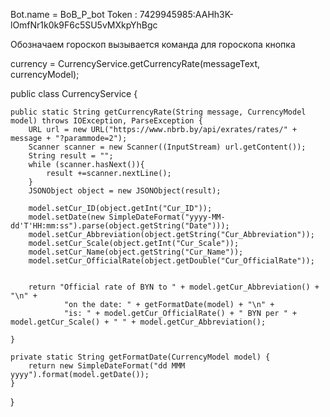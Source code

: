 Bot.name = BoB_P_bot
Token : 7429945985:AAHh3K-lOmfNr1k0k9F6c5SU5vMXkpYhBgc



Обозначаем гороскоп 
вызывается команда для гороскопа 
кнопка 


currency = CurrencyService.getCurrencyRate(messageText, currencyModel);

public class CurrencyService {

    public static String getCurrencyRate(String message, CurrencyModel model) throws IOException, ParseException {
        URL url = new URL("https://www.nbrb.by/api/exrates/rates/" + message + "?parammode=2");
        Scanner scanner = new Scanner((InputStream) url.getContent());
        String result = "";
        while (scanner.hasNext()){
            result +=scanner.nextLine();
        }
        JSONObject object = new JSONObject(result);

        model.setCur_ID(object.getInt("Cur_ID"));
        model.setDate(new SimpleDateFormat("yyyy-MM-dd'T'HH:mm:ss").parse(object.getString("Date")));
        model.setCur_Abbreviation(object.getString("Cur_Abbreviation"));
        model.setCur_Scale(object.getInt("Cur_Scale"));
        model.setCur_Name(object.getString("Cur_Name"));
        model.setCur_OfficialRate(object.getDouble("Cur_OfficialRate"));


        return "Official rate of BYN to " + model.getCur_Abbreviation() + "\n" +
                "on the date: " + getFormatDate(model) + "\n" +
                "is: " + model.getCur_OfficialRate() + " BYN per " + model.getCur_Scale() + " " + model.getCur_Abbreviation();

    }

    private static String getFormatDate(CurrencyModel model) {
        return new SimpleDateFormat("dd MMM yyyy").format(model.getDate());
    }
}